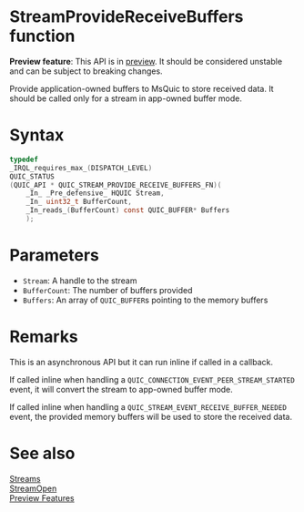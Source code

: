 StreamProvideReceiveBuffers function
======

**Preview feature**: This API is in [preview](../PreviewFeatures.md). It should be considered unstable and can be subject to breaking changes.

Provide application-owned buffers to MsQuic to store received data.
It should be called only for a stream in app-owned buffer mode.

# Syntax

```C
typedef
_IRQL_requires_max_(DISPATCH_LEVEL)
QUIC_STATUS
(QUIC_API * QUIC_STREAM_PROVIDE_RECEIVE_BUFFERS_FN)(
    _In_ _Pre_defensive_ HQUIC Stream,
    _In_ uint32_t BufferCount,
    _In_reads_(BufferCount) const QUIC_BUFFER* Buffers
    );
```

# Parameters

- `Stream`: A handle to the stream
- `BufferCount`: The number of buffers provided
- `Buffers`: An array of `QUIC_BUFFER`s pointing to the memory buffers

# Remarks

This is an asynchronous API but it can run inline if called in a callback.

If called inline when handling a `QUIC_CONNECTION_EVENT_PEER_STREAM_STARTED` event, it will convert
the stream to app-owned buffer mode.

If called inline when handling a `QUIC_STREAM_EVENT_RECEIVE_BUFFER_NEEDED` event, the provided
memory buffers will be used to store the received data.

# See also

[Streams](../Streams.md)<br>
[StreamOpen](StreamOpen.md)<br>
[Preview Features](../PreviewFeatures.md)<br>
